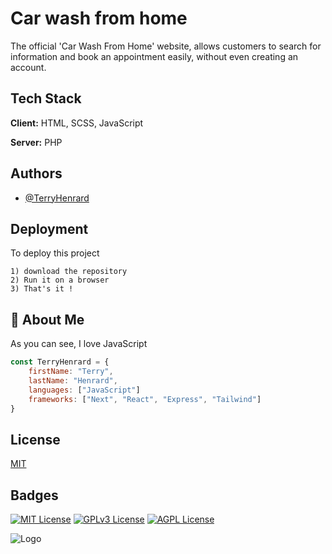 # Car wash from home

The official 'Car Wash From Home' website, allows customers to search for information and book an appointment easily, without even creating an account.

## Tech Stack

**Client:** HTML, SCSS, JavaScript

**Server:** PHP

## Authors

- [@TerryHenrard](https://github.com/TerryHenrard)

## Deployment

To deploy this project

    1) download the repository
    2) Run it on a browser
    3) That's it !

## 🚀 About Me

As you can see, I love JavaScript

```js
const TerryHenrard = {
    firstName: "Terry",
    lastName: "Henrard",
    languages: ["JavaScript"]
    frameworks: ["Next", "React", "Express", "Tailwind"]
}
```

## License

[MIT](https://choosealicense.com/licenses/mit/)

## Badges

[![MIT License](https://img.shields.io/badge/License-MIT-green.svg)](https://choosealicense.com/licenses/mit/)
[![GPLv3 License](https://img.shields.io/badge/License-GPL%20v3-yellow.svg)](https://opensource.org/licenses/)
[![AGPL License](https://img.shields.io/badge/license-AGPL-blue.svg)](http://www.gnu.org/licenses/agpl-3.0)

![Logo](https://carwashfromhome.com/assets/images/logo4.webp)
